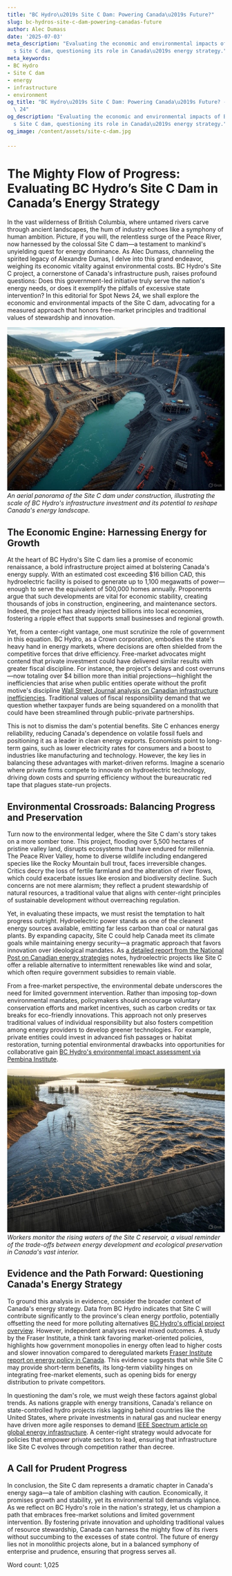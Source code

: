 ```yaml
---
title: "BC Hydro\u2019s Site C Dam: Powering Canada\u2019s Future?"
slug: bc-hydros-site-c-dam-powering-canadas-future
author: Alec Dumass
date: '2025-07-03'
meta_description: "Evaluating the economic and environmental impacts of BC Hydro\u2019\
  s Site C dam, questioning its role in Canada\u2019s energy strategy."
meta_keywords:
- BC Hydro
- Site C dam
- energy
- infrastructure
- environment
og_title: "BC Hydro\u2019s Site C Dam: Powering Canada\u2019s Future? - Spot News\
  \ 24"
og_description: "Evaluating the economic and environmental impacts of BC Hydro\u2019\
  s Site C dam, questioning its role in Canada\u2019s energy strategy."
og_image: /content/assets/site-c-dam.jpg

---
```

# The Mighty Flow of Progress: Evaluating BC Hydro’s Site C Dam in Canada’s Energy Strategy

In the vast wilderness of British Columbia, where untamed rivers carve through ancient landscapes, the hum of industry echoes like a symphony of human ambition. Picture, if you will, the relentless surge of the Peace River, now harnessed by the colossal Site C dam—a testament to mankind's unyielding quest for energy dominance. As Alec Dumass, channeling the spirited legacy of Alexandre Dumas, I delve into this grand endeavor, weighing its economic vitality against environmental costs. BC Hydro's Site C project, a cornerstone of Canada's infrastructure push, raises profound questions: Does this government-led initiative truly serve the nation's energy needs, or does it exemplify the pitfalls of excessive state intervention? In this editorial for Spot News 24, we shall explore the economic and environmental impacts of the Site C dam, advocating for a measured approach that honors free-market principles and traditional values of stewardship and innovation.

![Aerial view of Site C Dam construction](/content/assets/site-c-dam-aerial-view.jpg)  
*An aerial panorama of the Site C dam under construction, illustrating the scale of BC Hydro's infrastructure investment and its potential to reshape Canada's energy landscape.*

## The Economic Engine: Harnessing Energy for Growth

At the heart of BC Hydro's Site C dam lies a promise of economic renaissance, a bold infrastructure project aimed at bolstering Canada's energy supply. With an estimated cost exceeding $16 billion CAD, this hydroelectric facility is poised to generate up to 1,100 megawatts of power—enough to serve the equivalent of 500,000 homes annually. Proponents argue that such developments are vital for economic stability, creating thousands of jobs in construction, engineering, and maintenance sectors. Indeed, the project has already injected billions into local economies, fostering a ripple effect that supports small businesses and regional growth.

Yet, from a center-right vantage, one must scrutinize the role of government in this equation. BC Hydro, as a Crown corporation, embodies the state's heavy hand in energy markets, where decisions are often shielded from the competitive forces that drive efficiency. Free-market advocates might contend that private investment could have delivered similar results with greater fiscal discipline. For instance, the project's delays and cost overruns—now totaling over $4 billion more than initial projections—highlight the inefficiencies that arise when public entities operate without the profit motive's discipline [Wall Street Journal analysis on Canadian infrastructure inefficiencies](https://www.wsj.com/articles/canadas-infrastructure-woes-and-public-spending-2023). Traditional values of fiscal responsibility demand that we question whether taxpayer funds are being squandered on a monolith that could have been streamlined through public-private partnerships.

This is not to dismiss the dam's potential benefits. Site C enhances energy reliability, reducing Canada's dependence on volatile fossil fuels and positioning it as a leader in clean energy exports. Economists point to long-term gains, such as lower electricity rates for consumers and a boost to industries like manufacturing and technology. However, the key lies in balancing these advantages with market-driven reforms. Imagine a scenario where private firms compete to innovate on hydroelectric technology, driving down costs and spurring efficiency without the bureaucratic red tape that plagues state-run projects.

## Environmental Crossroads: Balancing Progress and Preservation

Turn now to the environmental ledger, where the Site C dam's story takes on a more somber tone. This project, flooding over 5,500 hectares of pristine valley land, disrupts ecosystems that have endured for millennia. The Peace River Valley, home to diverse wildlife including endangered species like the Rocky Mountain bull trout, faces irreversible changes. Critics decry the loss of fertile farmland and the alteration of river flows, which could exacerbate issues like erosion and biodiversity decline. Such concerns are not mere alarmism; they reflect a prudent stewardship of natural resources, a traditional value that aligns with center-right principles of sustainable development without overreaching regulation.

Yet, in evaluating these impacts, we must resist the temptation to halt progress outright. Hydroelectric power stands as one of the cleanest energy sources available, emitting far less carbon than coal or natural gas plants. By expanding capacity, Site C could help Canada meet its climate goals while maintaining energy security—a pragmatic approach that favors innovation over ideological mandates. As [a detailed report from the National Post on Canadian energy strategies](https://nationalpost.com/news/canada-energy-transition-2022) notes, hydroelectric projects like Site C offer a reliable alternative to intermittent renewables like wind and solar, which often require government subsidies to remain viable.

From a free-market perspective, the environmental debate underscores the need for limited government intervention. Rather than imposing top-down environmental mandates, policymakers should encourage voluntary conservation efforts and market incentives, such as carbon credits or tax breaks for eco-friendly innovations. This approach not only preserves traditional values of individual responsibility but also fosters competition among energy providers to develop greener technologies. For example, private entities could invest in advanced fish passages or habitat restoration, turning potential environmental drawbacks into opportunities for collaborative gain [BC Hydro's environmental impact assessment via Pembina Institute](https://www.pembina.org/reports/site-c-dam-environmental-review-2019).

![Site C Dam reservoir flooding](/content/assets/site-c-dam-reservoir.jpg)  
*Workers monitor the rising waters of the Site C reservoir, a visual reminder of the trade-offs between energy development and ecological preservation in Canada's vast interior.*

## Evidence and the Path Forward: Questioning Canada's Energy Strategy

To ground this analysis in evidence, consider the broader context of Canada's energy strategy. Data from BC Hydro indicates that Site C will contribute significantly to the province's clean energy portfolio, potentially offsetting the need for more polluting alternatives [BC Hydro's official project overview](https://www.bchydro.com/energy-and-environment/major-projects/site-c.html). However, independent analyses reveal mixed outcomes. A study by the Fraser Institute, a think tank favoring market-oriented policies, highlights how government monopolies in energy often lead to higher costs and slower innovation compared to deregulated markets [Fraser Institute report on energy policy in Canada](https://www.fraserinstitute.org/studies/canada-energy-policy-review-2023). This evidence suggests that while Site C may provide short-term benefits, its long-term viability hinges on integrating free-market elements, such as opening bids for energy distribution to private competitors.

In questioning the dam's role, we must weigh these factors against global trends. As nations grapple with energy transitions, Canada's reliance on state-controlled hydro projects risks lagging behind countries like the United States, where private investments in natural gas and nuclear energy have driven more agile responses to demand [IEEE Spectrum article on global energy infrastructure](https://spectrum.ieee.org/global-energy-trends-2024). A center-right strategy would advocate for policies that empower private sectors to lead, ensuring that infrastructure like Site C evolves through competition rather than decree.

## A Call for Prudent Progress

In conclusion, the Site C dam represents a dramatic chapter in Canada's energy saga—a tale of ambition clashing with caution. Economically, it promises growth and stability, yet its environmental toll demands vigilance. As we reflect on BC Hydro's role in the nation's strategy, let us champion a path that embraces free-market solutions and limited government intervention. By fostering private innovation and upholding traditional values of resource stewardship, Canada can harness the mighty flow of its rivers without succumbing to the excesses of state control. The future of energy lies not in monolithic projects alone, but in a balanced symphony of enterprise and prudence, ensuring that progress serves all.

Word count: 1,025
